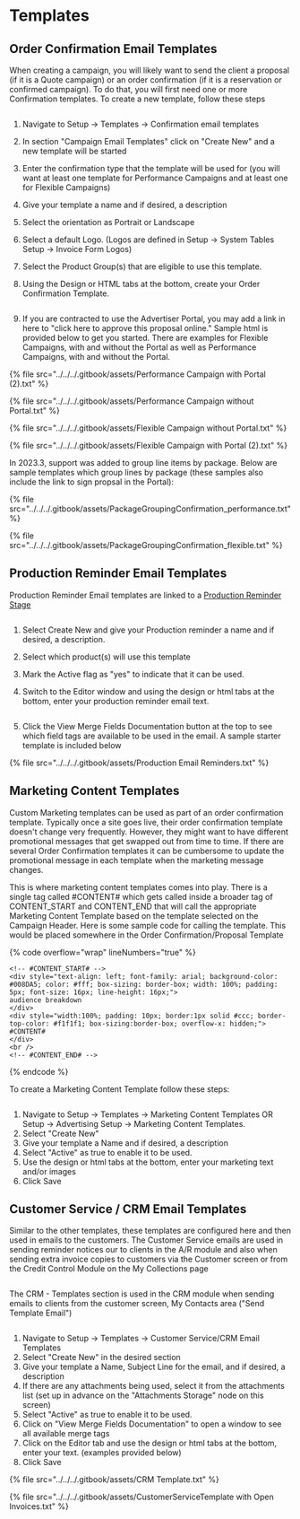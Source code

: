 # Templates

## Order Confirmation Email Templates

When creating a campaign, you will likely want to send the client a proposal (if it is a Quote campaign) or an order confirmation (if it is a reservation or confirmed campaign). To do that, you will first need one or more Confirmation templates. To create a new template, follow these steps

<figure><img src="../../../.gitbook/assets/image (1601).png" alt=""><figcaption></figcaption></figure>

1. Navigate to Setup -> Templates -> Confirmation email templates
2. In section "Campaign Email Templates" click on "Create New" and a new template will be started
3. Enter the confirmation type that the template will be used for (you will want at least one template for Performance Campaigns and at least one for Flexible Campaigns)
4. Give your template a name and if desired, a description
5. Select the orientation as Portrait or Landscape
6. Select a default Logo. (Logos are defined in Setup -> System Tables Setup -> Invoice Form Logos)
7. Select the Product Group(s) that are eligible to use this template.
8.  Using the Design or HTML tabs at the bottom, create your Order Confirmation Template.

    <figure><img src="../../../.gitbook/assets/image (1460).png" alt=""><figcaption></figcaption></figure>
9. If you are contracted to use the Advertiser Portal, you may add a link in here to "click here to approve this proposal online." Sample html is provided below to get you started. There are examples for Flexible Campaigns, with and without the Portal as well as Performance Campaigns, with and without the Portal.

{% file src="../../../.gitbook/assets/Performance Campaign with Portal (2).txt" %}

{% file src="../../../.gitbook/assets/Performance Campaign without Portal.txt" %}

{% file src="../../../.gitbook/assets/Flexible Campaign without Portal.txt" %}

{% file src="../../../.gitbook/assets/Flexible Campaign with Portal (2).txt" %}

In 2023.3, support was added to group line items by package. Below are sample templates which group lines by package (these samples also include the link to sign propsal in the Portal):

{% file src="../../../.gitbook/assets/PackageGroupingConfirmation_performance.txt" %}

{% file src="../../../.gitbook/assets/PackageGroupingConfirmation_flexible.txt" %}

## Production Reminder Email Templates

Production Reminder Email templates are linked to a [Production Reminder Stage](../production-ad/#production-reminders)

<figure><img src="../../../.gitbook/assets/image (374).png" alt=""><figcaption></figcaption></figure>

1. Select Create New and give your Production reminder a name and if desired, a description.
2. Select which product(s) will use this template
3. Mark the Active flag as "yes" to indicate that it can be used.
4.  Switch to the Editor window and using the design or html tabs at the bottom, enter your production reminder email text.

    <figure><img src="../../../.gitbook/assets/image (952).png" alt=""><figcaption></figcaption></figure>
5. Click the View Merge Fields Documentation button at the top to see which field tags are available to be used in the email. A sample starter template is included below

{% file src="../../../.gitbook/assets/Production Email Reminders.txt" %}

## Marketing Content Templates

Custom Marketing templates can be used as part of an order confirmation template. Typically once a site goes live, their order confirmation template doesn't change very frequently. However, they might want to have different promotional messages that get swapped out from time to time. If there are several Order Confirmation templates it can be cumbersome to update the promotional message in each template when the marketing message changes.

This is where marketing content templates comes into play. There is a single tag called #CONTENT# which gets called inside a broader tag of CONTENT\_START and CONTENT\_END that will call the appropriate Marketing Content Template based on the template selected on the Campaign Header. Here is some sample code for calling the template. This would be placed somewhere in the Order Confirmation/Proposal Template

{% code overflow="wrap" lineNumbers="true" %}
```
<!-- #CONTENT_START# -->
<div style="text-align: left; font-family: arial; background-color: #008DA5; color: #fff; box-sizing: border-box; width: 100%; padding: 5px; font-size: 16px; line-height: 16px;">
audience breakdown
</div>
<div style="width:100%; padding: 10px; border:1px solid #ccc; border-top-color: #f1f1f1; box-sizing:border-box; overflow-x: hidden;">
#CONTENT#
</div>
<br />
<!-- #CONTENT_END# -->
```
{% endcode %}

To create a Marketing Content Template follow these steps:

<figure><img src="../../../.gitbook/assets/image (1469).png" alt=""><figcaption></figcaption></figure>

1. Navigate to Setup -> Templates -> Marketing Content Templates OR Setup -> Advertising Setup -> Marketing Content Templates.
2. Select "Create New"
3. Give your template a Name and if desired, a description
4. Select "Active" as true to enable it to be used.
5. Use the design or html tabs at the bottom, enter your marketing text and/or images
6. Click Save

## Customer Service / CRM Email Templates

Similar to the other templates, these templates are configured here and then used in emails to the customers. The Customer Service emails are used in sending reminder notices our to clients in the A/R module and also when sending extra invoice copies to customers via the Customer screen or from the Credit Control Module on the My Collections page

<figure><img src="../../../.gitbook/assets/image (459).png" alt=""><figcaption></figcaption></figure>

The CRM - Templates section is used in the CRM module when sending emails to clients from the customer screen, My Contacts area ("Send Template Email")

<figure><img src="../../../.gitbook/assets/image (1155).png" alt=""><figcaption></figcaption></figure>

1. Navigate to Setup -> Templates -> Customer Service/CRM Email Templates
2. Select "Create New" in the desired section
3. Give your template a Name, Subject Line for the email, and if desired, a description
4. If there are any attachments being used, select it from the attachments list (set up in advance on the "Attachments Storage" node on this screen)
5. Select "Active" as true to enable it to be used.
6. Click on "View Merge Fields Documentation" to open a window to see all available merge tags
7. Click on the Editor tab and use the design or html tabs at the bottom, enter your text. (examples provided below)
8. Click Save

{% file src="../../../.gitbook/assets/CRM Template.txt" %}

{% file src="../../../.gitbook/assets/CustomerServiceTemplate with Open Invoices.txt" %}
